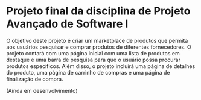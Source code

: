 # Projeto final da disciplina de Projeto Avançado de Software I

O objetivo deste projeto é criar um marketplace de produtos que permita aos usuários pesquisar e comprar produtos de diferentes fornecedores. O projeto contará com uma página inicial com uma lista de produtos em destaque e uma barra de pesquisa para que o usuário possa procurar produtos específicos. Além disso, o projeto incluirá uma página de detalhes do produto, uma página de carrinho de compras e uma página de finalização de compra.

(Ainda em desenvolvimento)